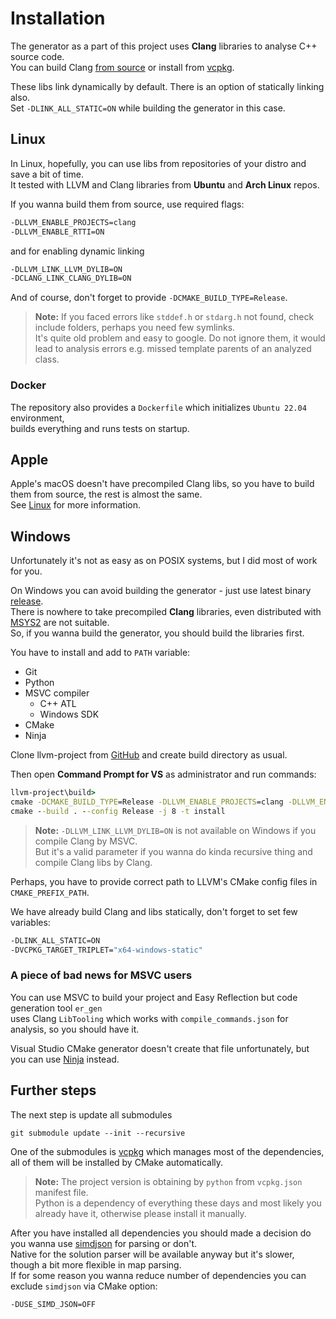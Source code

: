 # Installation

The generator as a part of this project uses **Clang** libraries to analyse C++ source code.  
You can build Clang [from source](https://clang.llvm.org/get_started.html) or install from [vcpkg](https://github.com/microsoft/vcpkg).  

These libs link dynamically by default. There is an option of statically linking also.  
Set `-DLINK_ALL_STATIC=ON` while building the generator in this case.

## Linux

In Linux, hopefully, you can use libs from repositories of your distro and save a bit of time.  
It tested with LLVM and Clang libraries from **Ubuntu** and **Arch Linux** repos.  

If you wanna build them from source, use required flags:

```bash
-DLLVM_ENABLE_PROJECTS=clang
-DLLVM_ENABLE_RTTI=ON
```

and for enabling dynamic linking

```bash
-DLLVM_LINK_LLVM_DYLIB=ON
-DCLANG_LINK_CLANG_DYLIB=ON
```

And of course, don't forget to provide `-DCMAKE_BUILD_TYPE=Release`.

> **Note:** If you faced errors like `stddef.h` or `stdarg.h` not found, check include folders, perhaps you need few symlinks.  
It's quite old problem and easy to google. Do not ignore them, it would lead to analysis errors e.g. missed template parents of an analyzed class.

### Docker

The repository also provides a `Dockerfile` which initializes `Ubuntu 22.04` environment,  
builds everything and runs tests on startup.

## Apple

Apple's macOS doesn't have precompiled Clang libs, so you have to build them from source, the rest is almost the same.  
See [Linux](#linux) for more information.

## Windows

Unfortunately it's not as easy as on POSIX systems, but I did most of work for you.  

On Windows you can avoid building the generator - just use latest binary [release](https://github.com/chocolacula/easy_reflection_cpp/releases).  
There is nowhere to take precompiled **Clang** libraries, even distributed with [MSYS2](https://packages.msys2.org/package/mingw-w64-clang-x86_64-clang?repo=clang64) are not suitable.  
So, if you wanna build the generator, you should build the libraries first.

You have to install and add to `PATH` variable:

- Git
- Python
- MSVC compiler
  - C++ ATL
  - Windows SDK
- CMake
- Ninja

Clone llvm-project from [GitHub](https://github.com/llvm/llvm-project) and create build directory as usual.  

Then open **Command Prompt for VS** as administrator and run commands:  

```cmd
llvm-project\build>
cmake -DCMAKE_BUILD_TYPE=Release -DLLVM_ENABLE_PROJECTS=clang -DLLVM_ENABLE_RTTI=ON -DLLVM_USE_CRT_RELEASE=MT -Thost=x64 ..\llvm
cmake --build . --config Release -j 8 -t install
```

> **Note:** `-DLLVM_LINK_LLVM_DYLIB=ON` is not available on Windows if you compile Clang by MSVC.  
But it's a valid parameter if you wanna do kinda recursive thing and compile Clang libs by Clang.  

Perhaps, you have to provide correct path to LLVM's CMake config files in `CMAKE_PREFIX_PATH`.

We have already build Clang and libs statically, don't forget to set few variables:

```cmd
-DLINK_ALL_STATIC=ON
-DVCPKG_TARGET_TRIPLET="x64-windows-static"
```

### A piece of bad news for MSVC users

You can use MSVC to build your project and Easy Reflection but code generation tool `er_gen`  
uses Clang `LibTooling` which works with `compile_commands.json` for analysis, so you should have it.  

Visual Studio CMake generator doesn't create that file unfortunately, but you can use [Ninja](https://ninja-build.org/) instead.

## Further steps

The next step is update all submodules

```shell
git submodule update --init --recursive
```

One of the submodules is [vcpkg](https://github.com/microsoft/vcpkg) which manages most of the dependencies, all of them will be installed by CMake automatically.

> **Note:** The project version is obtaining by `python` from `vcpkg.json` manifest file.  
Python is a dependency of everything these days and most likely you already have it, otherwise please install it manually.

After you have installed all dependencies you should made a decision do you wanna use [simdjson](https://github.com/simdjson/simdjson) for parsing or don't.  
Native for the solution parser will be available anyway but it's slower, though a bit more flexible in map parsing.  
If for some reason you wanna reduce number of dependencies you can exclude `simdjson` via CMake option:

```bash
-DUSE_SIMD_JSON=OFF
```
